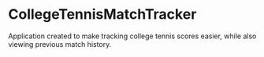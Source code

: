 # CollegeTennisMatchTracker
Application created to make tracking college tennis scores easier, while also viewing previous match history.
